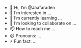 - 👋 Hi, I’m @Jaafaraden
- 👀 I’m interested in ...
- 🌱 I’m currently learning ...
- 💞️ I’m looking to collaborate on ...
- 📫 How to reach me ...
- 😄 Pronouns: ...
- ⚡ Fun fact: ...

<!---
Jaafaraden/Jaafaraden is a ✨ special ✨ repository because its `README.md` (this file) appears on your GitHub profile.
You can click the Preview link to take a look at your changes.
--->
